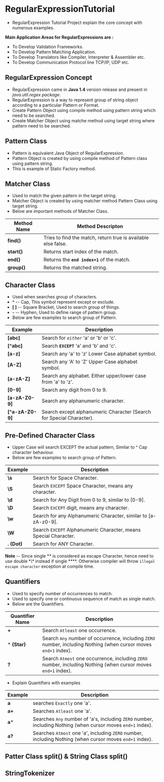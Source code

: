 # RegularExpressionTutorial
* RegularExpression Tutorial Project explain the core concept with numerous examples.
	

**Main Application Areas for RegularExpressions are :**
* To Develop Validation Frameworks.
* To Develop Pattern Matching Application.
* To Develop Translators like Compiler, Interpreter & Assembler etc.
* To Develop Communication Protocol line TCP/IP, UDP etc.


## RegularExpression Concept
* RegularExpression came in **Java 1.4** version release and present in *java.util.regex package*.
* RegularExpression is a way to represent group of string object according to a particular Pattern or Format.
* Create Pattern Object using compile method using pattern string which need to be searched.
* Create Matcher Object using matche method using target string where pattern need to be searched.
	
	

## Pattern Class
* Pattern is equivalent Java Object of RegularExpression.
* Pattern Object is created by using compile method of Pattern class using pattern string.
* This is example of Static Factory method.

	

## Matcher Class
* Used to match the given pattern in the target string.
* Matcher Object is created by using matcher method Pattern Class using target string.
* Below are important methods of Matcher Class.

Method Name | Method Descripton 
----------- | ------------------ 
**find()** | Tries to find the match, return true is available else false. 
**start()** | Returns start index of the match. 
**end()** | Returns the **`end index+1`** of the match. 
**group()** | Returns the matched string. 


## Character Class
* Used when searches group of characters.
* **^** -- Cap, This symbol represent except or exclude.
* **[ ]** -- Square Bracket, Used to search group of things.
* **-** -- Hyphen, Used to define range of pattern group.
* Below are few examples to search group of Pattern.

Example | Description
------- | -----------
**[abc]** | Search for *`either`* 'a' or 'b' or 'c'.
**[^abc]** | Search **`EXCEPT`** 'a' and 'b' and 'c'.
**[a-z]** | Search any 'a' to 'z' Lower Case alphabet symbol.
**[A-Z]** | Search any 'A' to 'Z' Upper Case alphabet symbol.
**[a-zA-Z]** | Search any alphabet. Either upper/lower case from 'a' to 'z'.
**[0-9]** | Search any digit from 0 to 9.
**[a-zA-Z0-9]** | Search any alphanumeric character.
**[^a-zA-Z0-9]** | Search except alphanumeric Character (Search for Special Character).


## Pre-Defined Character Class
* Upper Case will search EXCEPT the actual pattern, Similar to ^ Cap character behaviour.
* Below are few examples to search group of Pattern.

Example | Description
------- | -----------
**\s** | Search for Space Character. 
**\S** | Search `EXCEPT` Space Character, means any character.
**\d** | Search for Any Digit from 0 to 9, similar to [0-9]. 
**\D** | Search `EXCEPT` digit, means any character. 
**\w** | Search for any Alphanumeric Character, similar to [a-zA-z0-9].  
**\W** | Search `EXCEPT` Alphanumeric Character, means Special Character.  
**. (Dot)** | Search for ANY Character.  

**Note** -- Since single **\** is considered as escape Character, hence need to use double **\\\** instead if  single **\**.
			 Otherwise compiler will throw `illegal escape character` exception at compile time.


## Quantifiers
* Used to specify number of occurrences to match.
* Used to specify one or continuous sequence of match as single match. 
* Below are the Quantifiers.

Quantifier Name | Description
---------------- | -----------
**+** | Search `Atleast` one occurrence.
* **(Star)** | Search `Any` number of occurrence, including `ZERO` number, including Nothing (when cursor moves `end+1` index).
**?** | Search `Atmost` one occurrence, including `ZERO` number, including Nothing (when cursor moves `end+1` index).

* Explain Quantifiers with examples

Example | Description
------- | -----------
**a** | searches `Exactly` one 'a'.
**a+** | Searches `Atleast` one 'a'. 
**a*** | Searches `Any` number of 'a's, including `ZERO` number, including Nothing (when cursor moves `end+1` index).
**a?** | Searches `Atmost` one 'a', including `ZERO` number, including Nothing (when cursor moves `end+1` index).


## Patter Class split() & String Class split()

## StringTokenizer

